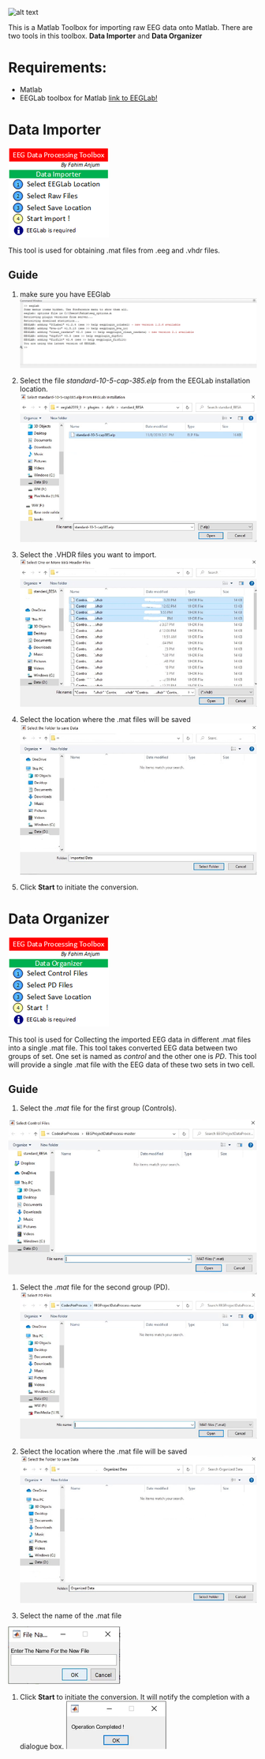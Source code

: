 ![alt text](https://github.com/MDFahimAnjum/EEGProjectDataProcess/blob/master/guide/Banner.jpg?raw=true)

This is a Matlab Toolbox for importing raw EEG data onto Matlab. There are two tools in this toolbox. **Data Importer** and **Data Organizer**

# Requirements: 
* Matlab
* EEGLab toolbox for Matlab  [link to EEGLab!](https://sccn.ucsd.edu/eeglab/download.php)

# Data Importer 
![alt text](https://github.com/MDFahimAnjum/EEG-Data-Processing-Toolbox/blob/master/logo1.PNG?raw=true)

This tool is used for obtaining .mat files from .eeg and .vhdr files.
## Guide
1. make sure you have EEGlab
![alt text](https://github.com/MDFahimAnjum/EEG-Data-Processing-Toolbox/blob/master/guide/step0.png?raw=true)

1. Select the file *standard-10-5-cap-385.elp* from the EEGLab installation location. 
![alt text](https://github.com/MDFahimAnjum/EEG-Data-Processing-Toolbox/blob/master/guide/stepa1.png?raw=true)

1. Select the .VHDR files you want to import. 
![alt text](https://github.com/MDFahimAnjum/EEG-Data-Processing-Toolbox/blob/master/guide/stepa2.jpg?raw=true)

1. Select the location where the .mat files will be saved
![alt text](https://github.com/MDFahimAnjum/EEG-Data-Processing-Toolbox/blob/master/guide/stepa3.jpg?raw=true)

1. Click **Start** to initiate the conversion.

# Data Organizer 
![alt text](https://github.com/MDFahimAnjum/EEG-Data-Processing-Toolbox/blob/master/logo2.PNG?raw=true)

This tool is used for Collecting the imported EEG data in different .mat files into a single .mat file.
This tool takes converted EEG data between two groups of set. One set is named as *control* and the other one is *PD*.
This tool will provide a single .mat file with the EEG data of these two sets in two cell.   
## Guide

1. Select the *.mat* file for the first group (Controls). 

![alt text](https://github.com/MDFahimAnjum/EEG-Data-Processing-Toolbox/blob/master/guide/stepb1.png?raw=true)

1. Select the *.mat* file for the second group (PD). 
![alt text](https://github.com/MDFahimAnjum/EEG-Data-Processing-Toolbox/blob/master/guide/stepb2.png?raw=true)

1. Select the location where the .mat file will be saved
![alt text](https://github.com/MDFahimAnjum/EEG-Data-Processing-Toolbox/blob/master/guide/stepb3.jpg?raw=true)

1. Select the name of the .mat file

![alt text](https://github.com/MDFahimAnjum/EEG-Data-Processing-Toolbox/blob/master/guide/stepb4.png?raw=true)

1. Click **Start** to initiate the conversion. It will notify the completion with a dialogue box. 
![alt text](https://github.com/MDFahimAnjum/EEG-Data-Processing-Toolbox/blob/master/guide/stepb5.png?raw=true)

